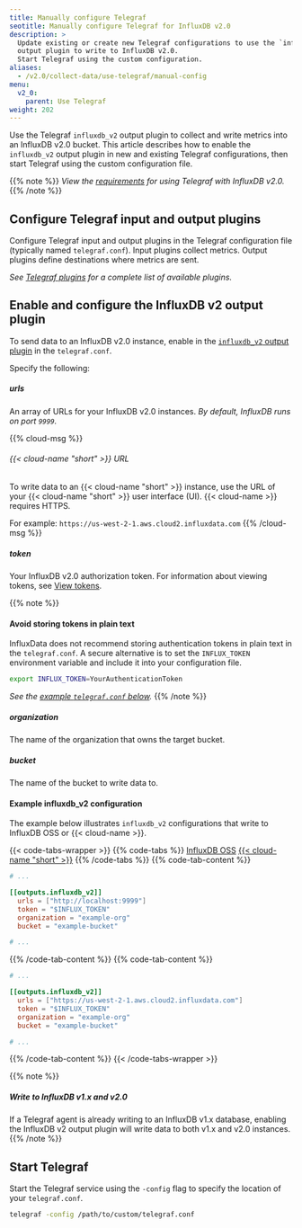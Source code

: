 ```yaml
---
title: Manually configure Telegraf
seotitle: Manually configure Telegraf for InfluxDB v2.0
description: >
  Update existing or create new Telegraf configurations to use the `influxdb_v2`
  output plugin to write to InfluxDB v2.0.
  Start Telegraf using the custom configuration.
aliases:
  - /v2.0/collect-data/use-telegraf/manual-config
menu:
  v2_0:
    parent: Use Telegraf
weight: 202
---
```


Use the Telegraf `influxdb_v2` output plugin to collect and write metrics into an InfluxDB v2.0 bucket.
This article describes how to enable the `influxdb_v2` output plugin in new and existing Telegraf configurations,
then start Telegraf using the custom configuration file.

{{% note %}}
_View the [requirements](/v2.0/write-data/use-telegraf#requirements)
for using Telegraf with InfluxDB v2.0._
{{% /note %}}

## Configure Telegraf input and output plugins
Configure Telegraf input and output plugins in the Telegraf configuration file (typically named `telegraf.conf`).
Input plugins collect metrics. Output plugins define destinations where metrics are sent.

_See [Telegraf plugins](/v2.0/reference/telegraf-plugins/) for a complete list of available plugins._

## Enable and configure the InfluxDB v2 output plugin
To send data to an InfluxDB v2.0 instance, enable in the
[`influxdb_v2` output plugin](https://github.com/influxdata/telegraf/blob/master/plugins/outputs/influxdb_v2/README.md)
in the `telegraf.conf`.

Specify the following:

##### urls
An array of URLs for your InfluxDB v2.0 instances.
_By default, InfluxDB runs on port `9999`._

{{% cloud-msg %}}
###### {{< cloud-name "short" >}} URL
To write data to an {{< cloud-name "short" >}} instance, use the URL of your
{{< cloud-name "short" >}} user interface (UI).
{{< cloud-name >}} requires HTTPS.

For example: <code>https:<nolink>//us-west-2-1.aws.cloud2.influxdata.com</code>
{{% /cloud-msg %}}

##### token
Your InfluxDB v2.0 authorization token.
For information about viewing tokens, see [View tokens](/v2.0/security/tokens/view-tokens/).

{{% note %}}
#### Avoid storing tokens in plain text
InfluxData does not recommend storing authentication tokens in plain text in the `telegraf.conf`.
A secure alternative is to set the `INFLUX_TOKEN` environment variable and include
it into your configuration file.

```sh
export INFLUX_TOKEN=YourAuthenticationToken
```

_See the [example `telegraf.conf` below](#example-influxdb-v2-configuration)._
{{% /note %}}

##### organization
The name of the organization that owns the target bucket.

##### bucket
The name of the bucket to write data to.

#### Example influxdb_v2 configuration
The example below illustrates `influxdb_v2` configurations that write to InfluxDB OSS or {{< cloud-name >}}.

{{< code-tabs-wrapper >}}
{{% code-tabs %}}
[InfluxDB OSS](#)
[{{< cloud-name "short" >}}](#)
{{% /code-tabs %}}
{{% code-tab-content %}}
```toml
# ...

[[outputs.influxdb_v2]]
  urls = ["http://localhost:9999"]
  token = "$INFLUX_TOKEN"
  organization = "example-org"
  bucket = "example-bucket"

# ...
```
{{% /code-tab-content %}}
{{% code-tab-content %}}
```toml
# ...

[[outputs.influxdb_v2]]
  urls = ["https://us-west-2-1.aws.cloud2.influxdata.com"]
  token = "$INFLUX_TOKEN"
  organization = "example-org"
  bucket = "example-bucket"

# ...
```
{{% /code-tab-content %}}
{{< /code-tabs-wrapper >}}

{{% note %}}
##### Write to InfluxDB v1.x and v2.0
If a Telegraf agent is already writing to an InfluxDB v1.x database,
enabling the InfluxDB v2 output plugin will write data to both v1.x and v2.0 instances.
{{% /note %}}

## Start Telegraf
Start the Telegraf service using the `-config` flag to specify the location of your `telegraf.conf`.

```sh
telegraf -config /path/to/custom/telegraf.conf
```
